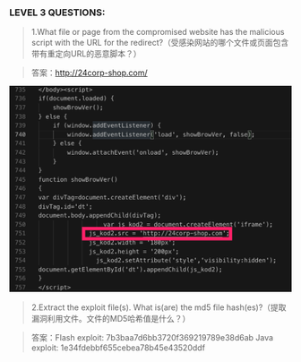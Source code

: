 ### LEVEL 3 QUESTIONS:

>1.What file or page from the compromised website has the malicious script with the URL for the redirect?（受感染网站的哪个文件或页面包含带有重定向URL的恶意脚本？）

>答案：http://24corp-shop.com/

![](./pic/2019-07-16-09-02-08.png)


>2.Extract the exploit file(s).  What is(are) the md5 file hash(es)?（提取漏洞利用文件。文件的MD5哈希值是什么？）

>答案：Flash exploit: 7b3baa7d6bb3720f369219789e38d6ab
>Java exploit: 1e34fdebbf655cebea78b45e43520ddf
